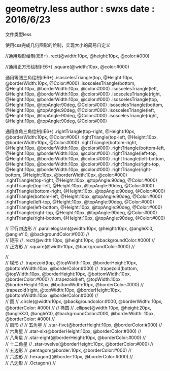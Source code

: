 # geometry.less author : swxs date : 2016/6/23

文件类型less

使用css完成几何图形的绘制，实现大小的简易自定义

//通用矩形绘制(IE6+)
.rect(@width:10px, @height:10px, @color:#000)

//通用正方形绘制(IE6+)
.square(@width:10px, @color:#000)

通用等腰三角绘制(IE6+)
.isoscelesTriangle(top, @Height:10px, @borderWidth:10px, @Color:#000)
.isoscelesTriangle(bottom, @Height:10px, @borderWidth:10px, @color:#000)
.isoscelesTriangle(left, @Height:10px, @borderWidth:10px, @color:#000)
.isoscelesTriangle(right, @Height:10px, @borderWidth:10px, @color:#000)
.isoscelesTriangle(top, @Height:10px, @topAngle:90deg, @Color:#000)
.isoscelesTriangle(bottom, @Height:10px, @topAngle:90deg, @Color:#000)
.isoscelesTriangle(left, @Height:10px, @topAngle:90deg, @Color:#000)
.isoscelesTriangle(right, @Height:10px, @topAngle:90deg, @Color:#000)


通用直角三角绘制(IE6+)
.rightTriangle(top-right, @Height:10px, @borderWidth:10px, @Color:#000)
.rightTriangle(top-left, @Height:10px, @borderWidth:10px, @Color:#000)
.rightTriangle(bottom-right, @Height:10px, @borderWidth:10px, @color:#000)
.rightTriangle(bottom-left, @Height:10px, @borderWidth:10px, @color:#000)
.rightTriangle(left-top, @Height:10px, @borderWidth:10px, @color:#000)
.rightTriangle(left-bottom, @Height:10px, @borderWidth:10px, @color:#000)
.rightTriangle(right-top, @Height:10px, @borderWidth:10px, @color:#000)
.rightTriangle(right-bottom, @Height:10px, @borderWidth:10px, @color:#000)
.rightTriangle(top-right, @Height:10px, @topAngle:90deg, @Color:#000)
.rightTriangle(top-left, @Height:10px, @topAngle:90deg, @Color:#000)
.rightTriangle(bottom-right, @Height:10px, @topAngle:90deg, @Color:#000)
.rightTriangle(bottom-left, @Height:10px, @topAngle:90deg, @Color:#000)
.rightTriangle(left-top, @Height:10px, @topAngle:90deg, @Color:#000)
.rightTriangle(left-bottom, @Height:10px, @topAngle:90deg, @Color:#000)
.rightTriangle(right-top, @Height:10px, @topAngle:90deg, @Color:#000)
.rightTriangle(right-bottom, @Height:10px, @topAngle:90deg, @Color:#000)








//  平行四边形
//  .parallelogram(@width:10px, @height:10px, @angleX:0, @angleY:0, @backgroundColor:#000)
//  
//  矩形
//  .rect(@width:10px, @height:10px, @backgroundColor:#000)
//  
//  正方形
//  .square(@width:10px, @backgroundColor:#000)
//  

//  
//  梯形
//  .trapezoid(top, @topWidth:10px, @borderHeight:10px, @bottomWidth:10px, @borderColor:#000)
//  .trapezoid(bottom, @topWidth:10px, @borderHeight:10px, @bottomWidth:10px, @borderColor:#000)
//  .trapezoid(left, @topWidth:10px, @borderHeight:10px, @bottomWidth:10px, @borderColor:#000)
//  .trapezoid(right, @topWidth:10px, @borderHeight:10px, @bottomWidth:10px, @borderColor:#000)
//  
// 	圆
//  .circle(@width:10px, @backgroundcolor:#000, @borderWidth: 10px, @borderColor: #000)
//
// 	椭圆
//  .ellipse(@width:10px, @height:20px, @angleX:0, @angleY:0, @backgroundColor:#000, @borderWidth: 10px, @borderColor: #000)
//  
//  扇形
//
//  五角星
//  .star-five(@borderHeight:10px, @borderColor:#000)
//  
//  六角星
//  .star-six(@borderHeight:10px, @borderColor:#000)
//   
//  八角星
//  .star-eight(@borderHeight:10px, @borderColor:#000)
//  
//  十二角星
//  .star-twelve(@borderHeight:10px, @borderColor:#000)
//  
//  五边形
//  .pentagon(@border:10px, @borderColor:#000) 
//  
//  六边形
//  .hexagon()(@border:10px, @borderColor:#000)
//  
//  八边形
//  .Octagon()
//  


